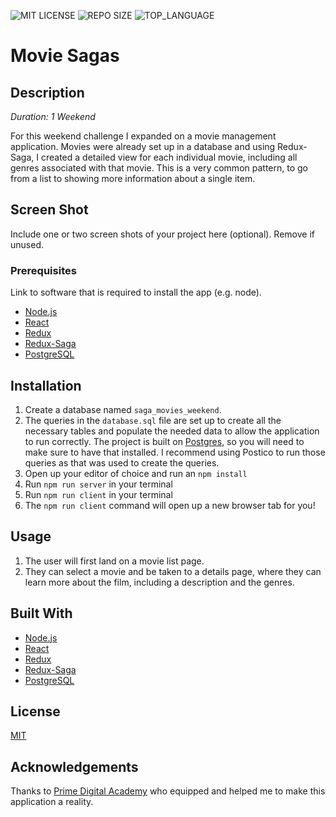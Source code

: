![MIT LICENSE](https://img.shields.io/github/license/scottbromander/the_marketplace.svg?style=flat-square)
![REPO SIZE](https://img.shields.io/github/repo-size/scottbromander/the_marketplace.svg?style=flat-square)
![TOP_LANGUAGE](https://img.shields.io/github/languages/top/scottbromander/the_marketplace.svg?style=flat-square)


# Movie Sagas

## Description

_Duration: 1 Weekend_

For this weekend challenge I expanded on a movie management application. Movies were already set up in a database and using Redux-Saga, I created a detailed view for each individual movie, including all genres associated with that movie. This is a very common pattern, to go from a list to showing more information about a single item. 

## Screen Shot

Include one or two screen shots of your project here (optional). Remove if unused.

### Prerequisites

Link to software that is required to install the app (e.g. node).

- [Node.js](https://nodejs.org/en/)
- [React](https://reactjs.org/)
- [Redux](https://redux.js.org/)
- [Redux-Saga](https://redux-saga.js.org/)
- [PostgreSQL](https://www.postgresql.org/)


## Installation

1. Create a database named `saga_movies_weekend`.
2. The queries in the `database.sql` file are set up to create all the necessary tables and populate the needed data to allow the application to run correctly. The project is built on [Postgres](https://www.postgresql.org/download/), so you will need to make sure to have that installed. I recommend using Postico to run those queries as that was used to create the queries.
3. Open up your editor of choice and run an `npm install`
4. Run `npm run server` in your terminal
5. Run `npm run client` in your terminal
6. The `npm run client` command will open up a new browser tab for you!

## Usage

1. The user will first land on a movie list page.
2. They can select a movie and be taken to a details page, where they can learn more about the film, including a description and the genres.


## Built With

- [Node.js](https://nodejs.org/en/)
- [React](https://reactjs.org/)
- [Redux](https://redux.js.org/)
- [Redux-Saga](https://redux-saga.js.org/)
- [PostgreSQL](https://www.postgresql.org/)

## License
[MIT](https://choosealicense.com/licenses/mit/)


## Acknowledgements
Thanks to [Prime Digital Academy](www.primeacademy.io) who equipped and helped me to make this application a reality. 

